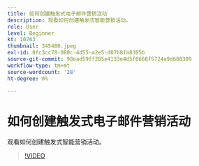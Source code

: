 ```yaml
---
title: 如何创建触发式电子邮件营销活动
description: 观看如何创建触发式智能营销活动。
role: User
level: Beginner
kt: 10763
thumbnail: 345480.jpeg
exl-id: 0fc3cc78-080c-4d55-a2e5-d07b8fa8305b
source-git-commit: 98ead59ff285e4133e4d5f0668f5724a9d680309
workflow-type: tm+mt
source-wordcount: '28'
ht-degree: 0%

---
```


# 如何创建触发式电子邮件营销活动

观看如何创建触发式智能营销活动。

>[!VIDEO](https://video.tv.adobe.com/v/345480/?quality=12&learn=on)
